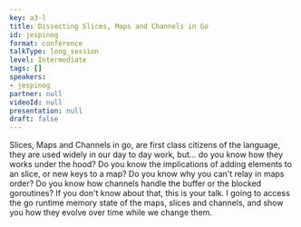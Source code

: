 ```yaml
---
key: a3-l
title: Dissecting Slices, Maps and Channels in Go
id: jespinog
format: conference
talkType: long_session
level: Intermediate
tags: []
speakers:
- jespinog
partner: null
videoId: null
presentation: null
draft: false
---
```

Slices, Maps and Channels in go, are first class citizens of the language, they are used widely in our day to day work, but... do you know how they works under the hood? Do you know the implications of adding elements to an slice, or new keys to a map? Do you know why you can't relay in maps order? Do you know how channels handle the buffer or the blocked goroutines? If you don't know about that, this is your talk. I going to access the go runtime memory state of the maps, slices and channels, and show you how they evolve over time while we change them.